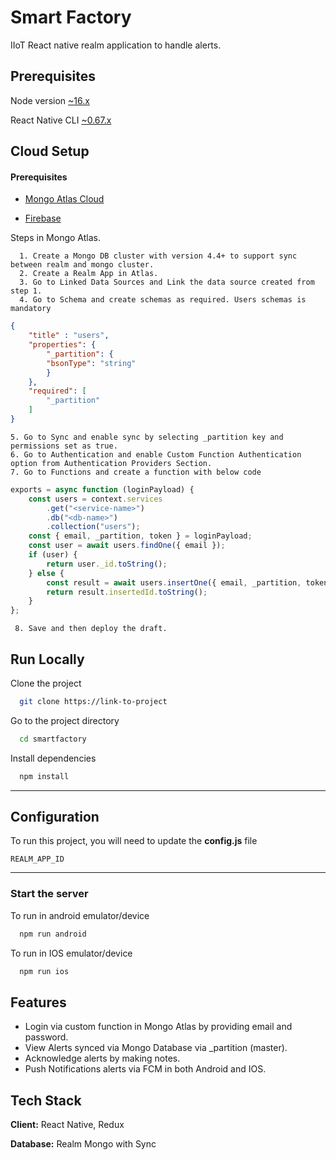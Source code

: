 
# Smart Factory

IIoT React native realm application to handle alerts.

## Prerequisites

Node version [~16.x](https://nodejs.org/en/download/) 

React Native CLI [~0.67.x](https://www.npmjs.com/package/react-native)
## Cloud Setup

#### Prerequisites
* [Mongo Atlas Cloud](https://cloud.mongodb.com/)

* [Firebase](https://console.firebase.google.com/)
    
Steps in Mongo Atlas.

      1. Create a Mongo DB cluster with version 4.4+ to support sync between realm and mongo cluster.
      2. Create a Realm App in Atlas.
      3. Go to Linked Data Sources and Link the data source created from step 1.
      4. Go to Schema and create schemas as required. Users schemas is mandatory
```json
{
    "title" : "users",
    "properties": {
        "_partition": {
        "bsonType": "string"
        }
    },
    "required": [
        "_partition"
    ]
}
```
    5. Go to Sync and enable sync by selecting _partition key and permissions set as true.
    6. Go to Authentication and enable Custom Function Authentication option from Authentication Providers Section. 
    7. Go to Functions and create a function with below code
```javascript
exports = async function (loginPayload) {
    const users = context.services
        .get("<service-name>")
        .db("<db-name>")
        .collection("users");
    const { email, _partition, token } = loginPayload;
    const user = await users.findOne({ email });
    if (user) {
        return user._id.toString();
    } else {
        const result = await users.insertOne({ email, _partition, token, createdAt: new Date() });
        return result.insertedId.toString();
    }
};
```
     8. Save and then deploy the draft.



## Run Locally

Clone the project

```bash
  git clone https://link-to-project
```

Go to the project directory

```bash
  cd smartfactory
```

Install dependencies

```bash
  npm install
```

---
## Configuration

To run this project, you will need to update the **config.js** file

`REALM_APP_ID`


---


### Start the server

To run in android emulator/device
```bash
  npm run android
```
To run in IOS emulator/device
```bash
  npm run ios
```


## Features

- Login via custom function in Mongo Atlas by providing email and password.
- View Alerts synced via Mongo Database via _partition (master).
- Acknowledge alerts by making notes.
- Push Notifications alerts via FCM in both Android and IOS.

## Tech Stack

**Client:** React Native, Redux

**Database:** Realm Mongo with Sync

